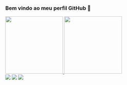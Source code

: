 ### Bem vindo ao meu perfil GitHub 👋

<div>
<a href="https://github.com/lucasdepaulasp">
<img height="180em" src="https://github-readme-stats.vercel.app/api/top-langs/?username=lucasdepaulasp&layout=compact&langs_count=7&theme=dracula"/>
<img height="180em" src="https://github-readme-stats.vercel.app/api?username=lucasdepaulasp&show_icons=true&theme=dracula&include_all_commits=true&count_private=false"/>
</div>

<div>
<a href="https://instagram.com/lucascordeirosp" target="_blank"><img src="https://img.shields.io/badge/-Instagram-%23E4405F?style=for-the-badge&logo=instagram&logoColor=white" target="_blank"></a>
<a href = "mailto:lucasdepaulasp@gmail.com"><img src="https://img.shields.io/badge/Gmail-D14836?style=for-the-badge&logo=gmail&logoColor=white" target="_blank"></a>
<a href="https://www.linkedin.com/in/lucascordeirodepaula/" target="_blank"><img src="https://img.shields.io/badge/-LinkedIn-%230077B5?style=for-the-badge&logo=linkedin&logoColor=white" target="_blank"></a>   
</div>
